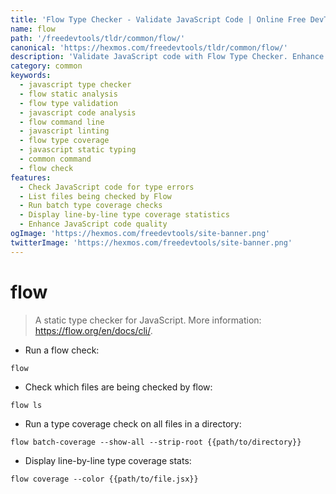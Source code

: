 ```yaml
---
title: 'Flow Type Checker - Validate JavaScript Code | Online Free DevTools by Hexmos'
name: flow
path: '/freedevtools/tldr/common/flow/'
canonical: 'https://hexmos.com/freedevtools/tldr/common/flow/'
description: 'Validate JavaScript code with Flow Type Checker. Enhance code quality and catch errors early with static typing. Free online tool, no registration required.'
category: common
keywords:
  - javascript type checker
  - flow static analysis
  - flow type validation
  - javascript code analysis
  - flow command line
  - javascript linting
  - flow type coverage
  - javascript static typing
  - common command
  - flow check
features:
  - Check JavaScript code for type errors
  - List files being checked by Flow
  - Run batch type coverage checks
  - Display line-by-line type coverage statistics
  - Enhance JavaScript code quality
ogImage: 'https://hexmos.com/freedevtools/site-banner.png'
twitterImage: 'https://hexmos.com/freedevtools/site-banner.png'
---
```


# flow

> A static type checker for JavaScript.
> More information: <https://flow.org/en/docs/cli/>.

- Run a flow check:

`flow`

- Check which files are being checked by flow:

`flow ls`

- Run a type coverage check on all files in a directory:

`flow batch-coverage --show-all --strip-root {{path/to/directory}}`

- Display line-by-line type coverage stats:

`flow coverage --color {{path/to/file.jsx}}`
